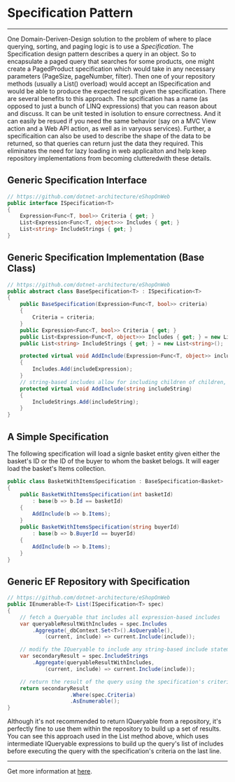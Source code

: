 # Specification Pattern

<hr/>

One Domain-Deriven-Design solution to the problem of where to place querying, sorting, and paging logic is to use a *Specification*. The Specification design pattern describes a query in an object. So to encapsulate a paged query that searches for some products, one might create a PagedProduct specification which would take in any necessary parameters (PageSize, pageNumber, filter). Then one of your repository methods (usually a List() overload) would accept an ISpecification and would be able to produce the expected result given the specification. There are several benefits to this approach. The spcification has a name (as opposed to just a bunch of LINQ expressions) that you can reason about and discuss. It can be unit tested in isolution to ensure correctness. And it can easily be resued if you need the same behavior (say on a MVC View action and a Web API action, as well as in varyous services). Further, a specificaition can also be used to describe the shape of the data to be returned, so that queries can return just the data they required. This eliminates the need for lazy loading in web applicaiton and help keep repository implementations from becoming clutteredwith these details.

## Generic Specification Interface

```csharp
// https://github.com/dotnet-architecture/eShopOnWeb
public interface ISpecification<T>
{
    Expression<Func<T, bool>> Criteria { get; }
    List<Expression<Func<T, object>>> Includes { get; }
    List<string> IncludeStrings { get; }
}
```

## Generic Specification Implementation (Base Class)

```csharp
// https://github.com/dotnet-architecture/eShopOnWeb
public abstract class BaseSpecification<T> : ISpecification<T>
{
    public BaseSpecification(Expression<Func<T, bool>> criteria)
    {
        Criteria = criteria;
    }
    public Expression<Func<T, bool>> Criteria { get; }
    public List<Expression<Func<T, object>>> Includes { get; } = new List<Expression<Func<T, object>>>();
    public List<string> IncludeStrings { get; } = new List<string>();

    protected virtual void AddInclude(Expression<Func<T, object>> includeExpression)
    {
        Includes.Add(includeExpression);
    }
    // string-based includes allow for including children of children, e.g. Basket.Items.Product
    protected virtual void AddInclude(string includeString)
    {
        IncludeStrings.Add(includeString);
    }
}
```
## A Simple Specification

The following specification will load a signle basket entity given either the basket's ID or the ID of the buyer to whom the basket belogs. It will eager load the basket's Items collection.

```csharp
public class BasketWithItemsSpecification : BaseSpecification<Basket>
{
    public BasketWithItemsSpecification(int basketId)
        : base(b => b.Id == basketId)
    {
        AddInclude(b => b.Items);
    }
    public BasketWithItemsSpecification(string buyerId)
        : base(b => b.BuyerId == buyerId)
    {
        AddInclude(b => b.Items);
    }
}
```

## Generic EF Repository with Specification

```csharp
// https://github.com/dotnet-architecture/eShopOnWeb
public IEnumerable<T> List(ISpecification<T> spec)
{
    // fetch a Queryable that includes all expression-based includes
    var queryableResultWithIncludes = spec.Includes
        .Aggregate(_dbContext.Set<T>().AsQueryable(),
            (current, include) => current.Include(include));

    // modify the IQueryable to include any string-based include statements
    var secondaryResult = spec.IncludeStrings
        .Aggregate(queryableResultWithIncludes,
            (current, include) => current.Include(include));

    // return the result of the query using the specification's criteria expression
    return secondaryResult
                    .Where(spec.Criteria)
                    .AsEnumerable();
}
```

Although it's not recommended to return IQueryable from a repository, it's perfectly fine to use them within the repository to build up a set of results. You can see this approach used in the List method above, which uses intermediate IQueryable expressions to build up the query's list of includes before executing the query with the specification's criteria on the last line.

<hr/>

Get more information at [here](https://deviq.com/specification-pattern/).
